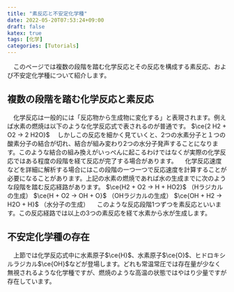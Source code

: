 ```yaml
---
title: "素反応と不安定化学種"
date: 2022-05-20T07:53:24+09:00
draft: false
katex: true
tags: [化学]
categories: [Tutorials]
---
```


　このページでは複数の段階を踏む化学反応とその反応を構成する素反応、および不安定化学種について紹介します。

## 複数の段階を踏む化学反応と素反応

　化学反応は一般的には「反応物から生成物に変化する」と表現されます。例えば水素の燃焼は以下のような化学反応式で表されるのが普通です。
$\ce{2 H2 + O2 -> 2 H2O}$
　しかしこの反応を細かく見ていくと、2つの水素分子と１つの酸素分子の結合が切れ、結合が組み変わり2つの水分子発声することになります。このような結合の組み換えがいっぺんに起こるわけではなくが実際の化学反応ではある程度の段階を経て反応が完了する場合があります。
　化学反応速度などを詳細に解析する場合にはこの段階の一つ一つで反応速度を計算することが必要になることがあります。上記の水素の燃焼であれば水の生成までに次のような段階を踏む反応経路があります。
$\ce{H2 + O2 -> H + HO2}$		（Hラジカルの生成）
$\ce{H + O2 -> OH + O}$		（OHラジカルの生成）
$\ce{OH + H2 -> H2O + H}$		（水分子の生成）
　このような反応段階1つずつを素反応といいます。この反応経路では以上の3つの素反応を経て水素から水が生成します。

## 不安定化学種の存在

　上節では化学反応式中に水素原子$\ce{H}$、水素原子$\ce{O}$、ヒドロキシルラジカル$\ce{OH}$などが登場します。どれも常温常圧では存在量が少なく無視されるような化学種ですが、燃焼のような高温の状態ではやはり少量ですが存在しています。


